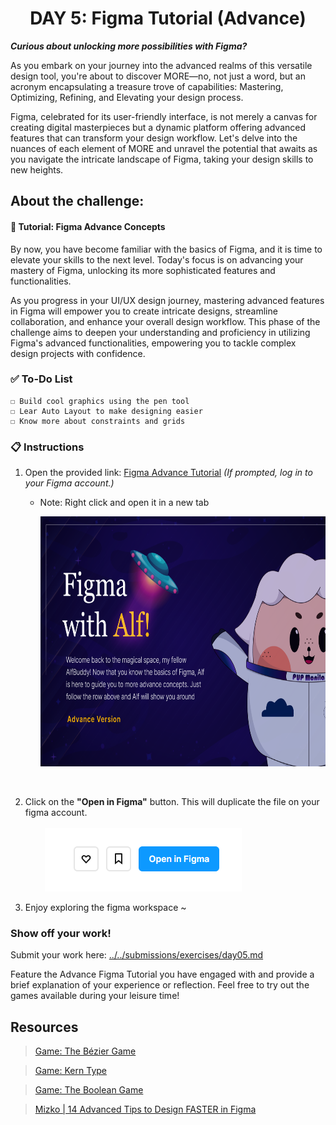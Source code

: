 **<h1 align="center"> DAY 5: Figma Tutorial (Advance) </h1>**
**_Curious about unlocking more possibilities with Figma?_**

As you embark on your journey into the advanced realms of this versatile design tool, you're about to discover MORE—no, not just a word, but an acronym encapsulating a treasure trove of capabilities: Mastering, Optimizing, Refining, and Elevating your design process.

Figma, celebrated for its user-friendly interface, is not merely a canvas for creating digital masterpieces but a dynamic platform offering advanced features that can transform your design workflow. Let's delve into the nuances of each element of MORE and unravel the potential that awaits as you navigate the intricate landscape of Figma, taking your design skills to new heights.

## About the challenge:

#### **🎨 Tutorial: Figma Advance Concepts**

By now, you have become familiar with the basics of Figma, and it is time to elevate your skills to the next level. Today's focus is on advancing your mastery of Figma, unlocking its more sophisticated features and functionalities.

As you progress in your UI/UX design journey, mastering advanced features in Figma will empower you to create intricate designs, streamline collaboration, and enhance your overall design workflow. This phase of the challenge aims to deepen your understanding and proficiency in utilizing Figma's advanced functionalities, empowering you to tackle complex design projects with confidence.

### ✅ To-Do List

    ☐ Build cool graphics using the pen tool
    ☐ Lear Auto Layout to make designing easier
    ☐ Know more about constraints and grids

### 📋 Instructions

1. Open the provided link: [Figma Advance Tutorial](https://www.figma.com/community/file/1306705100729931279/awscc-figma-workshop-advance) _(If prompted, log in to your Figma account.)_

    - Note: Right click and open it in a new tab
        <p>
        <a href="https://www.figma.com/community/file/1306705100729931279/awscc-figma-workshop-advance" target="\_blank"><img src="../../assets/thumbnails/Day5.png" height="400" alt="Image Cover"/></a>
        </p>
        <br/>

2. Click on the **"Open in Figma"** button. This will duplicate the file on your figma account.<br/><br/>
   &nbsp;&nbsp;&nbsp;&nbsp;&nbsp;&nbsp;&nbsp;&nbsp;<img src="../../assets/tutorials/open-in-figma.png" alt="Instruction"/>
   <br/>

3. Enjoy exploring the figma workspace ~

**<h3>Show off your work!</h3>**

Submit your work here: <a href="../../submissions/exercises/day05.md" target="_blank">../../submissions/exercises/day05.md</a>

Feature the Advance Figma Tutorial you have engaged with and provide a brief explanation of your experience or reflection. Feel free to try out the games available during your leisure time!

## Resources

> <a href="https://bezier.method.ac/" target="_blank">Game: The Bézier Game</a>

> <a href="https://type.method.ac/" target="_blank">Game: Kern Type</a>

> <a href="https://boolean.method.ac/" target="_blank">Game: The Boolean Game</a>

> <a href="https://www.youtube.com/watch?v=eARLkF2P6Y4" target="_blank">Mizko | 14 Advanced Tips to Design FASTER in Figma</a>
